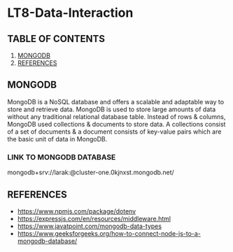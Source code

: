 # LT8-Data-Interaction

## TABLE OF CONTENTS
1. [MONGODB](#mongodb)
2. [REFERENCES](#references)

## MONGODB

MongoDB is a NoSQL database and offers a scalable and adaptable way to store and retrieve data. MongoDB is used to store large amounts of data without 
any traditional relational database table. 
Instead of rows & columns, MongoDB used collections & documents to store data. A collections consist of a set of documents & a document consists 
of key-value pairs which are the basic unit of data in MongoDB.

### LINK TO MONGODB DATABASE

mongodb+srv://larak:<password>@cluster-one.0kjnxst.mongodb.net/

## REFERENCES
- https://www.npmjs.com/package/dotenv
- https://expressjs.com/en/resources/middleware.html
- https://www.javatpoint.com/mongodb-data-types
- https://www.geeksforgeeks.org/how-to-connect-node-js-to-a-mongodb-database/
